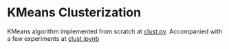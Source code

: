 # KMeans Clusterization
KMeans algorithm implemented from scratch at [clust.py](https://github.com/voorhs/MLDS/blob/main/Clusterization-algorithm/clust.py). Accompanied with a few experiments at [clust.ipynb](https://github.com/voorhs/MLDS/blob/main/Clusterization-algorithm/clust.ipynb)
